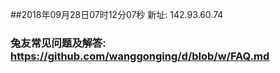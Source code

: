 ##2018年09月28日07时12分07秒 新址: 142.93.60.74
### 兔友常见问题及解答: https://github.com/wanggonging/d/blob/w/FAQ.md
